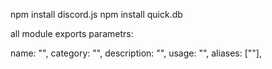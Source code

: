 npm install discord.js
npm install quick.db


all module exports parametrs:

name: "",
category: "",
description: "",
usage: "",
aliases: [""],
